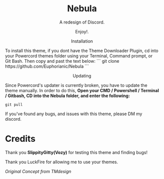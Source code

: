 <h1 align="center">Nebula</h1>
<p align="center">A redesign of Discord.</p>
<p align="center">Enjoy!.</p>

<p align="center">Installation</p>
To install this theme, if you dont have the Theme Downloader Plugin, cd into your Powercord themes folder using your Terminal, Command prompt, or Git Bash. Then copy and past the text below:
```
git clone https://github.com/Euphorianic/Nebula
```
<p align="center">Updating</p>

Since Powercord's updater is currently broken, you have to update the theme manually. In order to do this, **Open your CMD / Powershell / Terminal / Gitbash, CD into the Nebula folder, and enter the following:**
```
git pull
```
If you've found any bugs, and issues with this theme, please DM my discord.

# Credits
Thank you **SlippityGitty(Vozy)** for testing this theme and finding bugs!

Thank you LuckFire for allowing me to use your themes.



*Original Concept from TMdesign*
